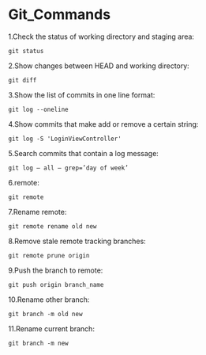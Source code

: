# Git_Commands


1.Check the status of working directory and staging area:
  
    git status

2.Show changes between HEAD and working directory:
  
    git diff

3.Show the list of commits in one line format:
  
    git log --oneline

4.Show commits that make add or remove a certain string:
  
    git log -S 'LoginViewController'

5.Search commits that contain a log message:
 
    git log — all — grep=’day of week’

6.remote:
  
    git remote

7.Rename remote:
  
    git remote rename old new

8.Remove stale remote tracking branches:
  
    git remote prune origin

9.Push the branch to remote:
     
    git push origin branch_name
  
10.Rename other branch:
   
    git branch -m old new

11.Rename current branch:

    git branch -m new
 
